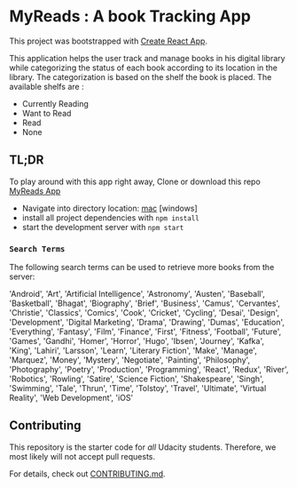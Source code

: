 # MyReads : A book Tracking App

This project was bootstrapped with [Create React App](https://github.com/facebook/create-react-app).

This application helps the user track and manage books in his digital library while categorizing the status of each book according to its location in the library. The categorization is based on the shelf the book is placed. The available shelfs are :

- Currently Reading
- Want to Read
- Read
- None

## TL;DR

To play around with this app right away, Clone or download this repo [MyReads App](https://github.com/Ifeanyi-Owah/myreads-app)

- Navigate into directory location: [mac](https://www.dummies.com/computers/macs/mac-operating-systems/how-to-use-basic-unix-commands-to-work-in-terminal-on-your-mac/)
  [windows]
- install all project dependencies with `npm install`
- start the development server with `npm start`

### `Search Terms`

The following search terms can be used to retrieve more books from the server:

'Android', 'Art', 'Artificial Intelligence', 'Astronomy', 'Austen', 'Baseball', 'Basketball', 'Bhagat', 'Biography', 'Brief', 'Business', 'Camus', 'Cervantes', 'Christie', 'Classics', 'Comics', 'Cook', 'Cricket', 'Cycling', 'Desai', 'Design', 'Development', 'Digital Marketing', 'Drama', 'Drawing', 'Dumas', 'Education', 'Everything', 'Fantasy', 'Film', 'Finance', 'First', 'Fitness', 'Football', 'Future', 'Games', 'Gandhi', 'Homer', 'Horror', 'Hugo', 'Ibsen', 'Journey', 'Kafka', 'King', 'Lahiri', 'Larsson', 'Learn', 'Literary Fiction', 'Make', 'Manage', 'Marquez', 'Money', 'Mystery', 'Negotiate', 'Painting', 'Philosophy', 'Photography', 'Poetry', 'Production', 'Programming', 'React', 'Redux', 'River', 'Robotics', 'Rowling', 'Satire', 'Science Fiction', 'Shakespeare', 'Singh', 'Swimming', 'Tale', 'Thrun', 'Time', 'Tolstoy', 'Travel', 'Ultimate', 'Virtual Reality', 'Web Development', 'iOS'

## Contributing

This repository is the starter code for _all_ Udacity students. Therefore, we most likely will not accept pull requests.

For details, check out [CONTRIBUTING.md](CONTRIBUTING.md).
